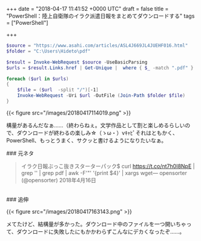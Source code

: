 
+++
date = "2018-04-17 11:41:52 +0000 UTC"
draft = false
title = "PowerShell：陸上自衛隊のイラク派遣日報をまとめてダウンロードする"
tags = ["PowerShell"]

+++
```ps1
$source = "https://www.asahi.com/articles/ASL4J669JL4JUEHF016.html"
$folder = "C:\Users\Hideto\pdf"

$result = Invoke-WebRequest $source -UseBasicParsing
$urls = $result.Links.href | Get-Unique |  where { $_ -match ".pdf" }

foreach ($url in $urls)
{
    $file = ($url  -split "/")[-1]
    Invoke-WebRequest -Uri $url -OutFile (Join-Path $folder $file)
}

```

{{< figure src="/images/20180417114019.png"  >}}

構量があるんだなぁ……（終わらねぇ。文学作品として割と楽しめるらしいので、ダウンロードが終わるの楽しみ☆（ゝω・）vｷｬﾋﾟそれはともかく、PowerShell、もっとうまく、サクッと書けるようになりたいなぁ。

<div class="section">
    ### 元ネタ
    

>イラク日報ぶっこ抜きスターターパック$ curl https://t.co/nt7h0I8NpE | grep &#39;&#39; | grep pdf | awk -F&#39;"&#39; &#39;{print $4}&#39; | xargs wget— opensorter (@opensorter) 2018年4月16日<script async="" src="https://platform.twitter.com/widgets.js" charset="utf-8"></script>

<br/>


</div>
<div class="section">
    ### 追伸
    

{{< figure src="/images/20180417163143.png"  >}}

メてたけど、結構量が多かった。ダウンロード中のファイルを一つ開いちゃって、ダウンロードに失敗したにもかかわらずこんなにデカくなったぞ……。

</div>


